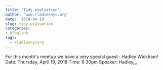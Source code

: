 ```yaml
---
title: "Tidy evaluation"
author: 'www.rladiesnyc.org'
date: '2018-04-19'
slug: tidy-evaluation
categories:
- bloglink
tags:
  - rladiesnycorg
---
```


For this month's meetup we have a very special guest : Hadley Wickham! Date: Thursday, April 19, 2018 Time: 6:30pm Speaker: Hadley[... <i class="fas fa-external-link-alt"></i>](http://www.rladiesnyc.org/post/tidy-evaluation-programming-with-ggplot2-and-dplyr/)

